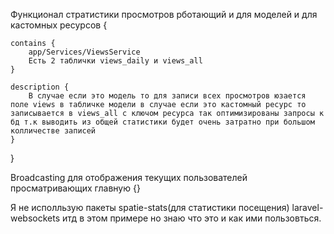 

Функционал стратистики просмотров рботающий и для моделей и для кастомных ресурсов {

    contains {
        app/Services/ViewsService
        Есть 2 таблички views_daily и views_all
    }

    description {
        В случае если это модель то для записи всех просмотров юзается поле views в табличке модели в случае если это кастомный ресурс то записывается в views_all с ключом ресурса так оптимизированы запросы к бд т.к выводить из общей статистики будет очень затратно при большом колличестве записей
    }
}

Broadcasting для отображения текущих пользователей просматривающих главную {}





Я не исполльзую пакеты spatie-stats(для статистики посещения) laravel-websockets итд в этом примере но знаю что это и как ими пользовться.